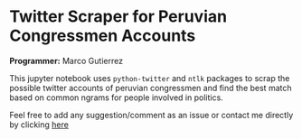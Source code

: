 # Twitter Scraper for Peruvian Congressmen Accounts
**Programmer:** Marco Gutierrez

This jupyter notebook uses `python-twitter` and `ntlk` packages to scrap the possible twitter accounts of peruvian congressmen and find the best match based on common ngrams for people involved in politics.

Feel free to add any suggestion/comment as an issue or contact me directly by clicking [here](mailto:ma.gutierrezch@up.edu.pe)


